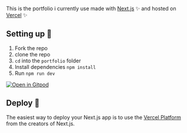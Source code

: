 This is the portfolio i currently use made with [Next.js](https://nextjs.org/) ✨ and hosted on [Vercel](https://vercel/com) ✨

## Setting up 🍒

1. Fork the repo 
2. clone the repo
3. ``cd`` into the ```portfolio``` folder
4. Install dependencies ```npm install```
5. Run ```npm run dev```

[![Open in Gitpod](https://gitpod.io/button/open-in-gitpod.svg)](https://gitpod.io/#https://github.com/TakshakRamteke/portfolio)

## Deploy 🚀

The easiest way to deploy your Next.js app is to use the [Vercel Platform](https://vercel.com/new?utm_medium=default-template&filter=next.js&utm_source=create-next-app&utm_campaign=create-next-app-readme) from the creators of Next.js.
